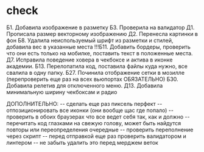 # check

Б1. Добавила изображение в разметку 
Б3. Проверила на валидатор
Д1. Прописала размер векторному изображению
Д2. Перенесла картинки в фон
Б8. Удалила неиспользуемый шрифт из разметки и стилей, добавила вес в указанные места
!!!Б11. Добавить бордеры, проверить что они есть только на мобилке, поставить текст в положенные места. 
Д7. Исправила поведение ховера в чекбоксе и актива в иконке академии.
Б13. Перелопатила код, поставила файлы куда нужно, все свалила в одну папку.
Б27. Починила отображение сетки в мозилле (перепроверить еще раз на всех вьюпортах ОБЯЗАТЕЛЬНО)
Б30. Добавила релетив для отключенного меню.
Д13. Добавила минимальную ширину чекбоксам и радио

ДОПОЛНИТЕЛЬНО: 
 -- сделать еще раз пиксель перфект 
 -- отпозиционировать все иконки (они вообще щас где попало)
 -- проверить в обоих браузерах что все ведет себя так, как и должно 
 -- перечитать код глазками на свежую голову, может быть найдутся повторы или переопределения очередные 
 -- проверить переполнение через скрипт
 -- перед отправкой еще раз проверить валидатором и линтером
 -- не забыть удалить это перед мерджем веток 
